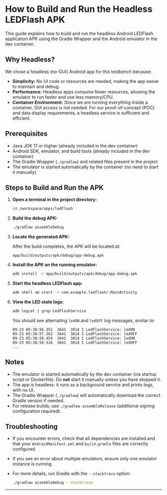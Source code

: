 # How to Build and Run the Headless LEDFlash APK

This guide explains how to build and run the headless Android LEDFlash application APK using the Gradle Wrapper and the Android emulator in the dev container.

## Why Headless?

We chose a headless (no-GUI) Android app for this testbench because:
- **Simplicity:** No UI code or resources are needed, making the app easier to maintain and debug.
- **Performance:** Headless apps consume fewer resources, allowing the emulator to run faster and use less memory/CPU.
- **Container Environment:** Since we are running everything inside a container, GUI access is not needed. For our proof-of-concept (POC) and data display requirements, a headless service is sufficient and efficient.

## Prerequisites

- Java JDK 17 or higher (already included in the dev container)
- Android SDK, emulator, and build tools (already included in the dev container)
- The Gradle Wrapper (`./gradlew`) and related files present in the project
- The emulator is started automatically by the container (no need to start it manually)

## Steps to Build and Run the APK

1. **Open a terminal in the project directory:**

   ```bash
   cd /workspace/apps/ledflash
   ```

2. **Build the debug APK:**

   ```bash
   ./gradlew assembleDebug
   ```

3. **Locate the generated APK:**

   After the build completes, the APK will be located at:

   ```
   app/build/outputs/apk/debug/app-debug.apk
   ```

4. **Install the APK on the running emulator:**

   ```bash
   adb install -r app/build/outputs/apk/debug/app-debug.apk
   ```

5. **Start the headless LEDFlash app:**

   ```bash
   adb shell am start -n com.example.ledflash/.MainActivity
   ```

6. **View the LED state logs:**

   ```bash
   adb logcat | grep LedFlashService
   ```

   You should see alternating `ledON` and `ledOFF` log messages, similar to:

   ```
   09-23 05:38:56.351  3641  3814 I LedFlashService: ledON
   09-23 05:38:57.362  3641  3814 I LedFlashService: ledOFF
   09-23 05:38:58.454  3641  3814 I LedFlashService: ledON
   09-23 05:38:59.516  3641  3814 I LedFlashService: ledOFF
   ...
   ```

## Notes

- The emulator is started automatically by the dev container (via startup script or Dockerfile). Do **not** start it manually unless you have stopped it.
- The app is headless: it runs as a background service and prints logs, with no UI.
- The Gradle Wrapper (`./gradlew`) will automatically download the correct Gradle version if needed.
- For release builds, use `./gradlew assembleRelease` (additional signing configuration required).

## Troubleshooting

- If you encounter errors, check that all dependencies are installed and that your `AndroidManifest.xml` and `build.gradle` files are correctly configured.
- If you see an error about multiple emulators, ensure only one emulator instance is running.
- For more details, run Gradle with the `--stacktrace` option:

  ```bash
  ./gradlew assembleDebug --stacktrace
  ```

---